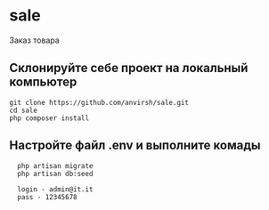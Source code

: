 # sale
Заказ товара
## Склонируйте себе проект на локальный компьютер 
```
git clone https://github.com/anvirsh/sale.git
cd sale
php composer install  

```
## Настройте файл .env и выполните комады
```
  php artisan migrate
  php artisan db:seed
```
```
  login - admin@it.it
  pass - 12345678
```
 
